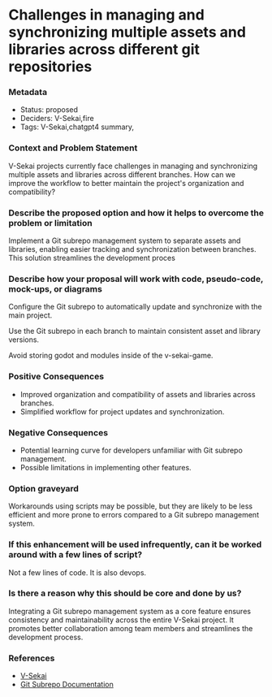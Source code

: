# Challenges in managing and synchronizing multiple assets and libraries across different git repositories

### Metadata

- Status: proposed <!-- draft | proposed | rejected | accepted | deprecated | superseded by -->
- Deciders: V-Sekai,fire
- Tags: V-Sekai,chatgpt4 summary,

### Context and Problem Statement

V-Sekai projects currently face challenges in managing and synchronizing multiple assets and libraries across different branches. How can we improve the workflow to better maintain the project's organization and compatibility?

### Describe the proposed option and how it helps to overcome the problem or limitation

Implement a Git subrepo management system to separate assets and libraries, enabling easier tracking and synchronization between branches. This solution streamlines the development proces

### Describe how your proposal will work with code, pseudo-code, mock-ups, or diagrams

Configure the Git subrepo to automatically update and synchronize with the main project.

Use the Git subrepo in each branch to maintain consistent asset and library versions.

Avoid storing godot and modules inside of the v-sekai-game.

### Positive Consequences

* Improved organization and compatibility of assets and libraries across branches.
* Simplified workflow for project updates and synchronization.

### Negative Consequences

 * Potential learning curve for developers unfamiliar with Git subrepo management.
 * Possible limitations in implementing other features.


### Option graveyard

Workarounds using scripts may be possible, but they are likely to be less efficient and more prone to errors compared to a Git subrepo management system.


### If this enhancement will be used infrequently, can it be worked around with a few lines of script?

Not a few lines of code. It is also devops.

### Is there a reason why this should be core and done by us?

Integrating a Git subrepo management system as a core feature ensures consistency and maintainability across the entire V-Sekai project. It promotes better collaboration among team members and streamlines the development process.


### References

- [V-Sekai](https://v-sekai.org/)
- [Git Subrepo Documentation](https://github.com/ingydotnet/git-subrepo)
